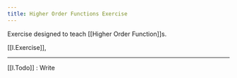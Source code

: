 ```yaml
---
title: Higher Order Functions Exercise
---
```


Exercise designed to teach [[Higher Order Function]]s.

[[I.Exercise]],

---

[[I.Todo]] : Write